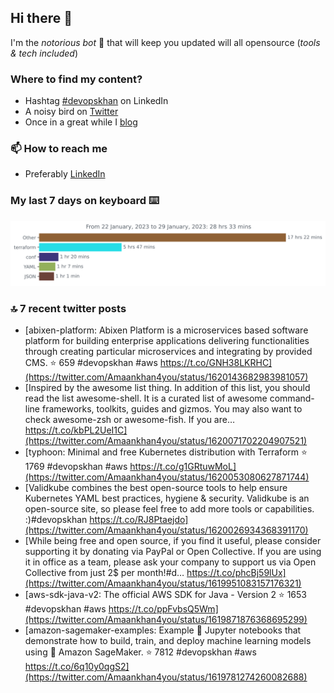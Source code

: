 <!--- [![Hits](https://hits.seeyoufarm.com/api/count/incr/badge.svg?url=https%3A%2F%2Fgithub.com%2Fakhan4u%2Fhit-counter&count_bg=%2379C83D&title_bg=%23555555&icon=&icon_color=%23E7E7E7&title=visits&edge_flat=false)](https://hits.seeyoufarm.com) --->

## Hi there 👋

I'm the _notorious bot_ 🤣 that will keep you updated will all opensource (_tools & tech included_) 

### Where to find my content?

* Hashtag [#devopskhan](https://www.linkedin.com/feed/hashtag/devopskhan) on LinkedIn
* A noisy bird on [Twitter](https://twitter.com/Amaankhan4you)
* Once in a great while I [blog](https://linuxparrot.netlify.app) 


### 📫 **How to reach me**

* Preferably [LinkedIn](https://www.linkedin.com/in/amaan-khan-linux-ninja)

### My last 7 days on keyboard ⌨️

<img src="https://github.com/akhan4u/akhan4u/blob/main/images/stat.svg" alt="Amaan's Wakatime Activity!"/>

### 🔝 7 recent twitter posts
<!-- DEVDOJO:START -->
- [abixen-platform: Abixen Platform is a microservices based software platform for building enterprise applications delivering functionalities through creating particular microservices and integrating by provided CMS.
⭐️ 659
#devopskhan #aws
https://t.co/GNH38LKRHC](https://twitter.com/Amaankhan4you/status/1620143682983981057)
- [Inspired by the awesome list thing. In addition of this list, you should read the list awesome-shell. It is a curated list of awesome command-line frameworks, toolkits, guides and gizmos. You may also want to check awesome-zsh or awesome-fish. If you are… https://t.co/kbPL2UeI1C](https://twitter.com/Amaankhan4you/status/1620071702204907521)
- [typhoon: Minimal and free Kubernetes distribution with Terraform
⭐️ 1769
#devopskhan #aws
https://t.co/g1GRtuwMoL](https://twitter.com/Amaankhan4you/status/1620053080627871744)
- [Validkube combines the best open-source tools to help ensure Kubernetes YAML best practices, hygiene &amp; security. Validkube is an open-source site, so please feel free to add more tools or capabilities. :&rpar;#devopskhan https://t.co/RJ8Ptaejdo](https://twitter.com/Amaankhan4you/status/1620026934368391170)
- [While being free and open source, if you find it useful, please consider supporting it by donating via PayPal or Open Collective. If you are using it in office as a team, please ask your company to support us via Open Collective from just 2$ per month!#d… https://t.co/phcBj59lUx](https://twitter.com/Amaankhan4you/status/1619951083157176321)
- [aws-sdk-java-v2: The official AWS SDK for Java - Version 2
⭐️ 1653
#devopskhan #aws
https://t.co/ppFvbsQ5Wm](https://twitter.com/Amaankhan4you/status/1619871876368695299)
- [amazon-sagemaker-examples: Example 📓 Jupyter notebooks that demonstrate how to build, train, and deploy machine learning models using 🧠 Amazon SageMaker. 
⭐️ 7812
#devopskhan #aws
https://t.co/6q10y0qgS2](https://twitter.com/Amaankhan4you/status/1619781274260082688)
<!-- DEVDOJO:END -->

<!-- ![Amaan's GitHub stats](https://github-readme-stats.vercel.app/api?username=akhan4u&count_private=true&show_icons=true&hide=contribs) -->
